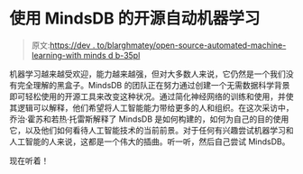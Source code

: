 # 使用 MindsDB 的开源自动机器学习

> 原文:[https://dev . to/blarghmatey/open-source-automated-machine-learning-with minds d b-35pl](https://dev.to/blarghmatey/open-source-automated-machine-learning-with-mindsdb-35pl)

机器学习越来越受欢迎，能力越来越强，但对大多数人来说，它仍然是一个我们没有完全理解的黑盒子。MindsDB 的团队正在努力通过创建一个无需数据科学背景即可轻松使用的开源工具来改变这种状况。通过简化神经网络的训练和使用，并使其逻辑可以解释，他们希望将人工智能能力带给更多的人和组织。在这次采访中，乔治·霍苏和若热·托雷斯解释了 MindsDB 是如何构建的，如何为自己的目的使用它，以及他们如何看待人工智能技术的当前前景。对于任何有兴趣尝试机器学习和人工智能的人来说，这都是一个伟大的插曲。听一听，然后自己尝试 MindsDB。

现在听着！